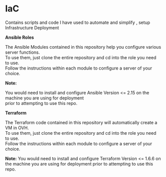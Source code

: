 # IaC
Contains scripts and code I have used to automate and simplify , setup Infrastructure Deployment

**Ansible Roles**

The Ansible Modules contained in this repository help you configure various server functions.\
To use them, just clone the entire repository and cd into the role you need to use. \
Follow the instructions within each module to configure a server of your choice.



**Note:**

You would need to install and configure Ansible Version <= 2.15 on the machine you are using for deployment \
prior to attempting to use this repo.



**Terraform**

The Terraform code contained in this repository will automatically create a VM in OVH.\
To use them, just clone the entire repository and cd into the role you need to use. \
Follow the instructions within each module to configure a server of your choice.



**Note:** 
You would need to install and configure Terraform Version <= 1.6.6 on the machine you are using for deployment prior to attempting to use this repo.
